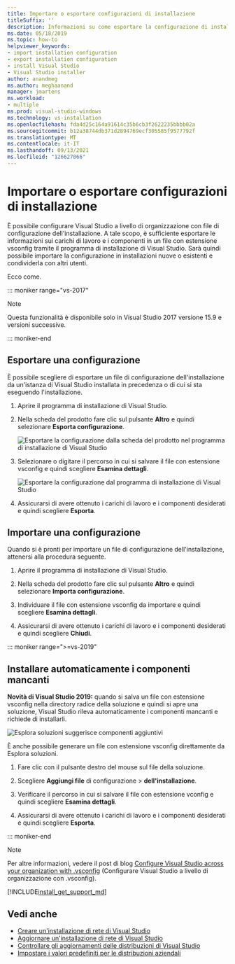 ```yaml
---
title: Importare o esportare configurazioni di installazione
titleSuffix: ''
description: Informazioni su come esportare la configurazione di installazione in un file con estensione vsconfig da condividere con altri utenti e su come eseguire l'importazione da clonare.
ms.date: 05/18/2019
ms.topic: how-to
helpviewer_keywords:
- import installation configuration
- export installation configuration
- install Visual Studio
- Visual Studio installer
author: anandmeg
ms.author: meghaanand
manager: jmartens
ms.workload:
- multiple
ms.prod: visual-studio-windows
ms.technology: vs-installation
ms.openlocfilehash: fda4d25c164a91614c35b6cb3f2622235bbbb02a
ms.sourcegitcommit: b12a38744db371d2894769ecf305585f9577792f
ms.translationtype: MT
ms.contentlocale: it-IT
ms.lasthandoff: 09/13/2021
ms.locfileid: "126627066"
---
```

# <a name="import-or-export-installation-configurations"></a>Importare o esportare configurazioni di installazione

È possibile configurare Visual Studio a livello di organizzazione con file di configurazione dell'installazione. A tale scopo, è sufficiente esportare le informazioni sui carichi di lavoro e i componenti in un file con estensione vsconfig tramite il programma di installazione di Visual Studio. Sarà quindi possibile importare la configurazione in installazioni nuove o esistenti e condividerla con altri utenti.

Ecco come.

::: moniker range="vs-2017"

> [!NOTE]
> Questa funzionalità è disponibile solo in Visual Studio 2017 versione 15.9 e versioni successive.

::: moniker-end

## <a name="export-a-configuration"></a>Esportare una configurazione

È possibile scegliere di esportare un file di configurazione dell'installazione da un'istanza di Visual Studio installata in precedenza o di cui si sta eseguendo l'installazione.

1. Aprire il programma di installazione di Visual Studio.

1. Nella scheda del prodotto fare clic sul pulsante **Altro** e quindi selezionare **Esporta configurazione**.

   ![Esportare la configurazione dalla scheda del prodotto nel programma di installazione di Visual Studio](../install/media/vs-2019/vs-installer-export-config.png)

1. Selezionare o digitare il percorso in cui si salvare il file con estensione vsconfig e quindi scegliere **Esamina dettagli**.

   ![Esportare la configurazione dal programma di installazione di Visual Studio](../install/media/vs-2019/export-configuration-confirmation.png)

1. Assicurarsi di avere ottenuto i carichi di lavoro e i componenti desiderati e quindi scegliere **Esporta**.

## <a name="import-a-configuration"></a>Importare una configurazione

Quando si è pronti per importare un file di configurazione dell'installazione, attenersi alla procedura seguente.

1. Aprire il programma di installazione di Visual Studio.

1. Nella scheda del prodotto fare clic sul pulsante **Altro** e quindi selezionare **Importa configurazione**.

1. Individuare il file con estensione vsconfig da importare e quindi scegliere **Esamina dettagli**.

1. Assicurarsi di avere ottenuto i carichi di lavoro e i componenti desiderati e quindi scegliere **Chiudi**.

::: moniker range=">=vs-2019"

## <a name="automatically-install-missing-components"></a>Installare automaticamente i componenti mancanti

**Novità di Visual Studio 2019:** quando si salva un file con estensione vsconfig nella directory radice della soluzione e quindi si apre una soluzione, Visual Studio rileva automaticamente i componenti mancanti e richiede di installarli.

![Esplora soluzioni suggerisce componenti aggiuntivi](../install/media/vs-2019/solution-explorer-config-file.png)

È anche possibile generare un file con estensione vsconfig direttamente da Esplora soluzioni.

1. Fare clic con il pulsante destro del mouse sul file della soluzione.

1. Scegliere **Aggiungi file** di configurazione > **dell'installazione**.

1. Verificare il percorso in cui si salvare il file con estensione vconfig e quindi scegliere **Esamina dettagli**.

1. Assicurarsi di avere ottenuto i carichi di lavoro e i componenti desiderati e quindi scegliere **Esporta**.

::: moniker-end

> [!NOTE]
> Per altre informazioni, vedere il post di blog [Configure Visual Studio across your organization with .vsconfig](https://devblogs.microsoft.com/setup/configure-visual-studio-across-your-organization-with-vsconfig/) (Configurare Visual Studio a livello di organizzazione con .vsconfig).

[!INCLUDE[install_get_support_md](includes/install_get_support_md.md)]

## <a name="see-also"></a>Vedi anche

* [Creare un'installazione di rete di Visual Studio](create-a-network-installation-of-visual-studio.md)
* [Aggiornare un'installazione di rete di Visual Studio](update-a-network-installation-of-visual-studio.md)
* [Controllare gli aggiornamenti delle distribuzioni di Visual Studio](controlling-updates-to-visual-studio-deployments.md)
* [Impostare i valori predefiniti per le distribuzioni aziendali](set-defaults-for-enterprise-deployments.md)
